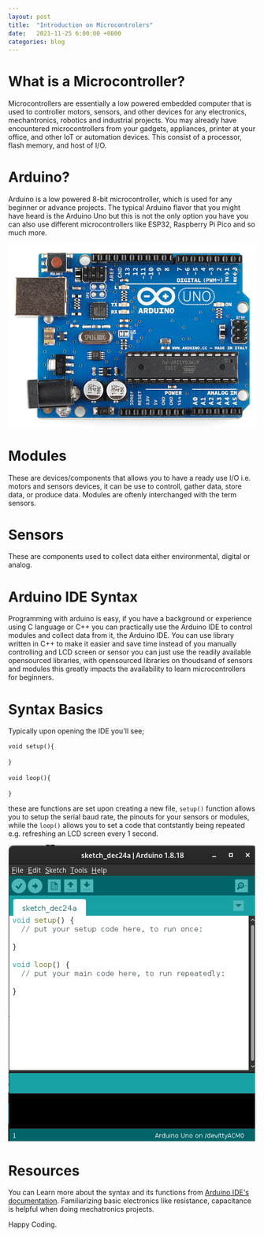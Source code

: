 ```yaml
---
layout: post
title:  "Introduction on Microcontrolers"
date:   2021-11-25 6:00:00 +0800
categories: blog
---
```


# What is a Microcontroller?
Microcontrollers are essentially a low powered embedded computer that is used to controller motors, sensors, and other devices for any electronics, mechantronics, robotics and industrial projects. You may already have encountered microcontrollers from your gadgets, appliances, printer at your office, and other IoT or automation devices. This consist of a processor, flash memory, and host of I/O.

# Arduino?
Arduino is a low powered 8-bit microcontroller, which is used for any beginner or advance projects. The typical Arduino flavor that you might have heard is the Arduino Uno but this is not the only option you have you can also use different microcontrollers like ESP32, Raspberry Pi Pico and so much more.

![Typical Arduino Uno Clone](/img/duino.png "Typical Arduino Uno Clone")


# Modules
These are devices/components that allows you to have a ready use I/O i.e. motors and sensors devices, it can be use to controll, gather data, store data, or produce data. Modules are oftenly interchanged with the term sensors.

# Sensors
These are components used to collect data either environmental, digital or analog.

# Arduino IDE Syntax
Programming with arduino is easy, if you have a background or experience using C language or C++ you can practically use the Arduino IDE to control modules and collect data from it, the Arduino IDE. You can use library written in C++ to make it easier and save time instead of you manually controlling and LCD screen or sensor you can just use the readily available opensourced libraries, with opensourced libraries on thoudsand of sensors and modules this greatly impacts the availability to learn microcontrollers for beginners.

# Syntax Basics
Typically upon opening the IDE you'll see;
```
void setup(){

}

void loop(){

}
```
these are functions are set upon creating a new file, ```setup()``` function allows you to setup the serial baud rate, the pinouts for your sensors or modules, while the ```loop()``` allows you to set a code that contstantly being repeated e.g. refreshing an LCD screen every 1 second.  

![Typical Arduino Uno Clone](/img/ss.png "Typical Arduino Uno Clone")


# Resources
You can Learn more about the syntax and its functions from [Arduino IDE's documentation](https://www.arduino.cc/reference/en/).
Familiarizing basic electronics like resistance, capacitance is helpful when doing mechatronics projects.


Happy Coding.